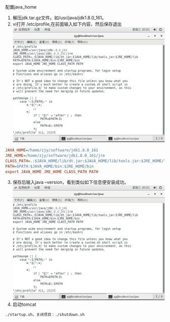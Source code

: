 配置java_home
1. 解压jdk.tar.gz文件。如/usr/java/jdk1.8.0_161。
2. vi打开 /etc/profile,在前面输入如下内容，然后保存退出<br>
![jdk](/imgs/linux/jdk1.png)<br>
~~~ ini
JAVA_HOME=/home/zjy/software/jdk1.8.0_161
JRE_HOME=/home/zjy/software/jdk1.8.0_161/jre
CLASS_PATH=.:$JAVA_HOME/lib/dt.jar:$JAVA_HOME/lib/tools.jar:$JRE_HOME/lib
PATH=$PATH:$JAVA_HOME/bin:$JRE_HOME/bin
export JAVA_HOME JRE_HOME CLASS_PATH PATH
~~~
3. 保存后输入java –version，看到类似如下信息便安装成功。<br>
![jdk](/imgs/linux/jdk1.png)<br>
4. 启动tomcat
~~~ cmd
./startup.sh，关闭项目：./shutdown.sh
~~~

